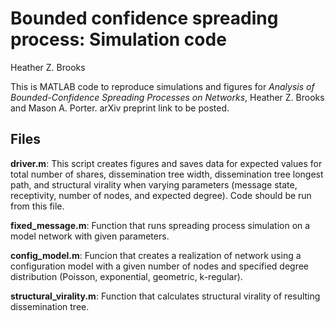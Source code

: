 # Bounded confidence spreading process: Simulation code
Heather Z. Brooks

This is MATLAB code to reproduce simulations and figures for *Analysis of Bounded-Confidence Spreading Processes on Networks*, Heather Z. Brooks and Mason A. Porter. arXiv preprint link to be posted.

## Files
**driver.m**: This script creates figures and saves data for expected values for total number of shares, dissemination tree width, dissemination tree longest path, and structural virality when varying parameters (message state, receptivity, number of nodes, and expected degree). Code should be run from this file. 

**fixed_message.m**: Function that runs spreading process simulation on a model network with given parameters.

**config_model.m**: Funcion that creates a realization of network using a configuration model with a given number of nodes and specified degree distribution (Poisson, exponential, geometric, k-regular).

**structural_virality.m**: Function that calculates structural virality of resulting dissemination tree.
